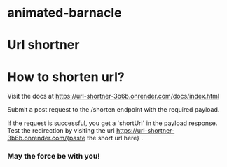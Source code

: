 # animated-barnacle

# Url shortner

# How to shorten url?

Visit the docs at https://url-shortner-3b6b.onrender.com/docs/index.html

Submit a post request to the /shorten endpoint with the required payload.

If the request is successful, you get a 'shortUrl' in the payload response. Test the redirection by visiting the url https://url-shortner-3b6b.onrender.com/{paste the short url here} .

### May the force be with you!
